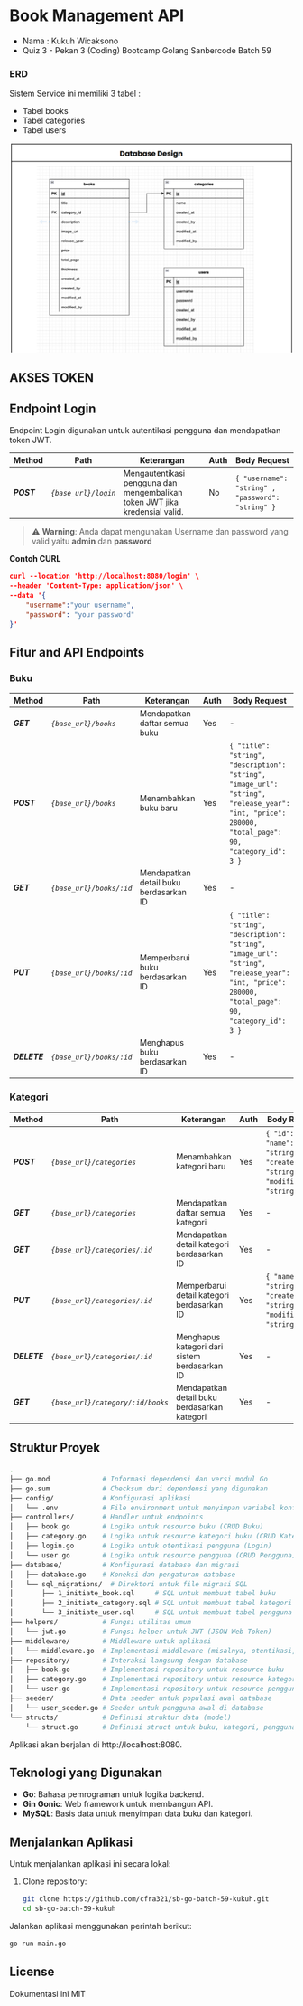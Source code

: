 # Book Management API
<ul>
<li>Nama : Kukuh Wicaksono</li>
<li>Quiz 3 - Pekan 3 (Coding) Bootcamp Golang Sanbercode Batch 59</li>
</ul>


### ERD
Sistem Service ini memiliki 3 tabel :
<ul>
<li>Tabel books</li>
<li>Tabel categories</li>
<li>Tabel users</li>
</ul>
<img src="documentation/Database_design.png">

## AKSES TOKEN

## Endpoint Login 
Endpoint Login digunakan untuk autentikasi pengguna dan mendapatkan token JWT.

Method | Path | Keterangan | Auth | Body Request  
------------- | ------------- | ------------- | -------------  | -------------  
***POST*** | *`{base_url}/login`* | Mengautentikasi pengguna dan mengembalikan token JWT jika kredensial valid. | No  | `{ "username": "string" , "password": "string" }`  


> ⚠️ **Warning**: Anda dapat mengunakan Username dan password yang valid yaitu  **admin** dan **password**

**Contoh CURL**
```json
curl --location 'http://localhost:8080/login' \
--header 'Content-Type: application/json' \
--data '{
    "username":"your username",
    "password": "your password"
}'
```


## Fitur and API Endpoints

### Buku

Method | Path | Keterangan | Auth | Body Request  
------------- | ------------- | ------------- | ------------- | -------------  
***GET*** | *`{base_url}/books`* | Mendapatkan daftar semua buku | Yes | -  
***POST*** | *`{base_url}/books`* | Menambahkan buku baru | Yes | `{ "title": "string", "description": "string", "image_url": "string", "release_year": "int, "price": 280000, "total_page": 90, "category_id": 3 }`  
***GET*** | *`{base_url}/books/:id`* | Mendapatkan detail buku berdasarkan ID | Yes | -  
***PUT*** | *`{base_url}/books/:id`* | Memperbarui buku berdasarkan ID | Yes | `{ "title": "string", "description": "string", "image_url": "string", "release_year": "int, "price": 280000, "total_page": 90, "category_id": 3 }`  
***DELETE*** | *`{base_url}/books/:id`* | Menghapus buku berdasarkan ID | Yes | -  
  
  
### Kategori

Method | Path | Keterangan | Auth | Body Request  
------------- | ------------- | ------------- | ------------- | -------------  
***POST*** | *`{base_url}/categories`* | Menambahkan kategori baru | Yes | `{ "id": 7, "name": "string", "created_by": "string", "modified_by": "string" }`  
***GET*** | *`{base_url}/categories`* | Mendapatkan daftar semua kategori | Yes | -  
***GET*** | *`{base_url}/categories/:id`* | Mendapatkan detail kategori berdasarkan ID | Yes | -  
***PUT*** | *`{base_url}/categories/:id`* | Memperbarui detail kategori berdasarkan ID | Yes | `{ "name": "string", "created_by": "string", "modified_by": "string" }`  
***DELETE*** | *`{base_url}/categories/:id`* | Menghapus kategori dari sistem berdasarkan ID | Yes | -  
***GET*** | *`{base_url}/category/:id/books`* | Mendapatkan detail buku berdasarkan kategori | Yes | -  
## Struktur Proyek

```bash
.
├── go.mod             # Informasi dependensi dan versi modul Go
├── go.sum             # Checksum dari dependensi yang digunakan
├── config/            # Konfigurasi aplikasi
│   └── .env           # File environment untuk menyimpan variabel konfigurasi
├── controllers/       # Handler untuk endpoints
│   ├── book.go        # Logika untuk resource buku (CRUD Buku)
│   ├── category.go    # Logika untuk resource kategori buku (CRUD Kategori)
│   ├── login.go       # Logika untuk otentikasi pengguna (Login)
│   └── user.go        # Logika untuk resource pengguna (CRUD Pengguna)
├── database/          # Konfigurasi database dan migrasi
│   ├── database.go    # Koneksi dan pengaturan database
│   └── sql_migrations/  # Direktori untuk file migrasi SQL
│       ├── 1_initiate_book.sql     # SQL untuk membuat tabel buku
│       ├── 2_initiate_category.sql # SQL untuk membuat tabel kategori
│       └── 3_initiate_user.sql     # SQL untuk membuat tabel pengguna
├── helpers/           # Fungsi utilitas umum
│   └── jwt.go         # Fungsi helper untuk JWT (JSON Web Token)
├── middleware/        # Middleware untuk aplikasi
│   └── middleware.go  # Implementasi middleware (misalnya, otentikasi, logging)
├── repository/        # Interaksi langsung dengan database
│   ├── book.go        # Implementasi repository untuk resource buku
│   ├── category.go    # Implementasi repository untuk resource kategori
│   └── user.go        # Implementasi repository untuk resource pengguna
├── seeder/            # Data seeder untuk populasi awal database
│   └── user_seeder.go # Seeder untuk pengguna awal di database
└── structs/           # Definisi struktur data (model)
    └── struct.go      # Definisi struct untuk buku, kategori, pengguna, dll.

```

Aplikasi akan berjalan di http://localhost:8080.

  
## Teknologi yang Digunakan

- **Go**: Bahasa pemrograman untuk logika backend.
- **Gin Gonic**: Web framework untuk membangun API.
- **MySQL**: Basis data untuk menyimpan data buku dan kategori.

## Menjalankan Aplikasi

Untuk menjalankan aplikasi ini secara lokal:

1. Clone repository:
   ```bash
   git clone https://github.com/cfra321/sb-go-batch-59-kukuh.git
   cd sb-go-batch-59-kukuh

Jalankan aplikasi menggunakan perintah berikut:

```bash
go run main.go
```

## License

Dokumentasi ini MIT


